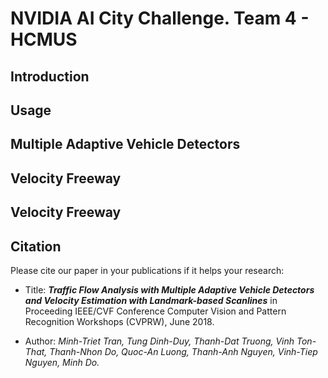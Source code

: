 # NVIDIA AI City Challenge. Team 4 - HCMUS

## Introduction

## Usage

## Multiple Adaptive Vehicle Detectors

## Velocity Freeway

## Velocity Freeway

## Citation

Please cite our paper in your publications if it helps your research:

+ Title: ***Traffic Flow Analysis with Multiple Adaptive Vehicle Detectors and Velocity Estimation with Landmark-based Scanlines*** in Proceeding IEEE/CVF Conference Computer Vision and Pattern Recognition Workshops (CVPRW), June 2018.

+ Author: *Minh-Triet Tran, Tung Dinh-Duy, Thanh-Dat Truong, Vinh Ton-That, Thanh-Nhon Do, Quoc-An Luong, Thanh-Anh Nguyen, Vinh-Tiep Nguyen, Minh Do.*
